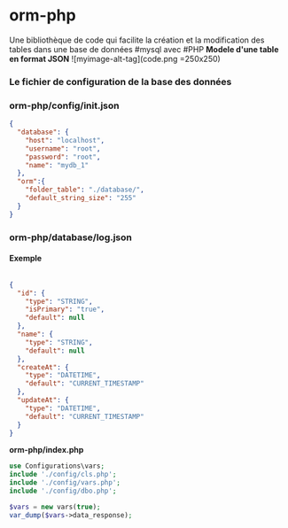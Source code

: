 # orm-php
Une bibliothèque de code qui facilite la création et la modification des tables dans une base de données #mysql avec #PHP
<strong>Modele d'une table en format JSON</strong>
![myimage-alt-tag](code.png =250x250) 

<h3>Le fichier de configuration de la base des données</h3>
<h3>orm-php/config/init.json</h5>

```json
{
  "database": {
    "host": "localhost",
    "username": "root",
    "password": "root",
    "name": "mydb_1"
  },
  "orm":{
    "folder_table": "./database/",
    "default_string_size": "255"
  }
}
```
<h3>orm-php/database/log.json</h5>
<h4>Exemple</h4>

```json

{
  "id": {
    "type": "STRING",
    "isPrimary": "true",
    "default": null
  },
  "name": {
    "type": "STRING",
    "default": null
  },
  "createAt": {
    "type": "DATETIME",
    "default": "CURRENT_TIMESTAMP"
  },
  "updateAt": {
    "type": "DATETIME",
    "default": "CURRENT_TIMESTAMP"
  }
}

```
  
<strong>orm-php/index.php</strong>
```php
use Configurations\vars;
include './config/cls.php';
include './config/vars.php';
include './config/dbo.php';

$vars = new vars(true);
var_dump($vars->data_response);

```

 
  
